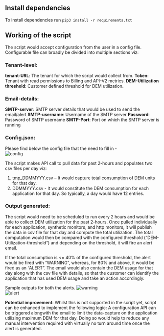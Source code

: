 ## Install dependencies
To install dependencies run `pip3 install -r requirements.txt`

## Working of the script
The script would accept configuration from the user in a config file. Configurable file can broadly be divided into multiple sections viz:

### Tenant-level:
**tenant-URL**: The tenant for which the script would collect from.
**Token**: Tenant with read permissions to Billing and API-V2 metrics.
**DEM-Utilization threshold**: Customer defined threshold for DEM utilization.

### Email-details:
**SMTP-server**: SMTP server details that would be used to send the email/alert
**SMTP-username**: Username of the SMTP server
**Password**: Password of SMTP username
**SMTP-Port**: Port on which the SMTP server is running 

### Config.json:
Please find below the config file that the need to fill in -  
![config](dem-threshold/config.png) 

The script makes API call to pull data for past 2-hours and populates two csv files per day viz:
1.	tmp_DDMMYYY.csv – It would capture total consumption of DEM units for that day.
2.	DDMMYYY.csv - It would constitute the DEM consumption for each application for that day. So typically, a day would have 12 entries.

### Output generated:
The script would need to be scheduled to run every 2 hours and would be able to collect DEM utilization for the past 2-hours. Once pulled individually for each application, synthetic monitors, and http monitors, it will publish the data in csv file for that day and compute the total utilization. The total computation would then be compared with the configured threshold (“DEM-Utilization-threshold”) and depending on the threshold, it will fire an alert email.

If the total consumption is <= 40% of the configured threshold, the alert would be fired with “WARNING”, whereas, for 80% and above, it would be fired as an “ALERT”. The email would also contain the DEM usage for that day along with the csv file with details, so that the customer can identify the application that has used DEM usage and take an action accordingly. 

Sample outputs for both the alerts. 
![warning](dem-threshold/warning.msg)  
![alert](dem-threshold/alert.msg)  

**Potential improvement**:
Whilst this is not supported in the script yet, script can be enhanced to implement the following logic:
A configuration API can be triggered alongwith the email to limit the data-capture on the application utilizing maximum DEM for that day. Doing so would help to reduce any manual intervention required with virtually no turn around time once the alert is generated.
